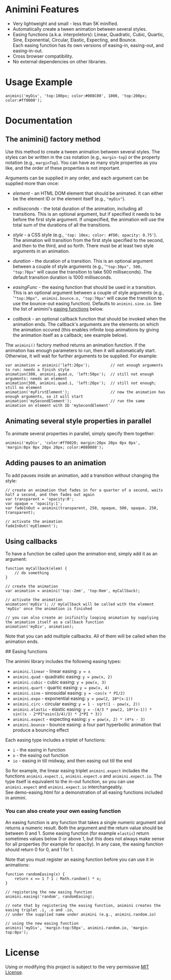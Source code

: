# Animini Features

* Very lightweight and small - less than 5K minified.
* Automatically create a tween animation between several styles.
* Easing functions (a.k.a. interpoletors): Linear, Quadratic, Cubic, Quartic, Sine, Exponential, Circular, Elastic, Expecting, and Bounce.   
  Each easing function has its own versions of easing-in, easing-out, and easing-in-out.
* Cross browser compatibility.
* No external dependencies on other libraries.


# Usage Example

	animini('myDiv', 'top:100px; color:#008C00', 1000, 'top:200px; color:#ff0000');


# Documentation

## The animini() factory method

Use this method to create a tween animation between several styles. The styles can be written in the css notation (e.g., `margin-top`) or the property notation (e.g., `marginTop`). You can have as many style properties as you like, and the order of these properties is not important.

Arguments can be supplied in any order, and each argument can be supplied more than once:

* *element* - an HTML DOM element that should be animated. It can either be the element ID or the element itself (e.g., `"myDiv"`).  

* *milliseconds* - the total duration of the animation, including all transitions. This is an optional argument, but if specified it needs to be before the first style argument. If unspecified, the animation will use the total sum of the durations of all the transitions.  

* *style* - a CSS style (e.g., `'top: 10ex; color: #FD0; opacity: 0.75'`). The animation will transition from the first style specified to the second, and then to the third, and so forth. There must be at least two style arguments in an animation. 

* *duration* - the duration of a transition. This is an optional argument between a couple of style arguments (e.g., '`"top:30px", 500, "top:70px"` will cause the transition to take 500 milliseconds). The default transition duration is 1000 milliseconds.  

* *easingFunc* - the easing function that should be used in a transition. This is an optional argument between a couple of style arguments (e.g., '`"top:30px", animini.bounce.o, "top:70px"` will cause the transition to use the bounce-out easing function). Defaults to `animini.sine.io`. See the list of animini's [easing functions](#easing) below.  

* *callback* - an optional callback function that should be invoked when the animation ends. The callback's arguments are the elements on which the animation occured (this enables infinite loop animations by giving the animation itself as a callback; see example below).

The `animini()` factory method returns an animation function. If the animation has enough parameters to run, then it will automatically start. Otherwise, it will wait for further arguments to be supplied. For example:

	var animation = animini('left:20px');         // not enough arguments to run: needs a finish style
	animation(300, animini.quad.o, 'left:50px');  // still not enough arguments: needs an element
	animation(300, animini.quad.i, 'left:20px');  // still not enough; still no element
	animation('myFirstElement');                  // now the animation has enough arguments, so it will start
	animation('mySecondElement');                 // run the same animation on element with ID 'mySecondElement'


## Animating several style properties in parallel

To animate several properties in parallel, simply specify them together:

	animini('myDiv', 'color:#ff0020; margin:20px 20px 0px 0px', 'margin:0px 0px 20px 20px; color:#880088');


## Adding pauses to an animation

To add pauses inside an animation, add a transition without changing the style:

	// create an animation that fades in for a quarter of a second, waits half a second, and then fades out again
	var transparent = 'opacity:0';
	var opaque = 'opacity:1';
	var fadeInOut = animini(transparent, 250, opaque, 500, opaque, 250, transparent);
	
	// activate the animation
	fadeInOut('myElement');


## Using callbacks

To have a function be called upon the animation end, simply add it as an argument:

	function myCallback(elem) {
		// do something
	}
	
	// create the animation
	var animation = animini('top:-2em', 'top:0em', myCallback);

	// activate the animation
	animation('myDiv'); // myCallback will be called with the element 'myDiv' once the animation is finished

	// you can also create an inifinitly looping animation by supplying the animation itself as a callback function
	animation('myDiv', animation);

Note that you can add multiple callbacks. All of them will be called when the animation ends.


<a name="easing">
## Easing functions
</a>

The animini library includes the following easing types:

* `animini.linear` - linear easing: `y = x`
* `animini.quad` - quadratic easing: `y = pow(x, 2)`
* `animini.cubic` - cubic easing: `y = pow(x, 3)`
* `animini.quart` - quartic easing: `y = pow(x, 4)`
* `animini.sine` - sinosuidal easing: `y = -cos(x * PI/2)`
* `animini.expo` - exponential easing: `y = pow(2, 10*(x-1))`
* `animini.circ` - circular easing: `y = 1 - sqrt(1 - pow(x, 2))`
* `animini.elastic` - elastic easing: `y = -(4/3 * pow(2, 10*(x-1)) * sin((x - 2*PI*asin(3/4)/3) * 2*PI * 3))`
* `animini.expect` - expecting easing: `y = pow(x, 2) * (4*x - 3)`
* `animini.bounce` - bounce easing: a four part hyperbollic animation that produce a bouncing effect


Each easing type includes a triplet of functions:

* `i` - the easing in function
* `o` - the easing out function
* `io` - easing in till midway, and then easing out till the end

So for example, the linear easing triplet `animini.expect` includes the functions `animini.expect.i`, `animini.expect.o` and `animini.expect.io`. The type itself is equivalent to the in-out function, so you can use `animini.expect` and `animini.expect.io` interchangeably.  
See demo-easing.html for a demonstration of all easing functions included in animini.


### You can also create your own easing function

An easing function is any function that takes a single numeric argument and returns a numeric result. Both the argument and the return value should be between 0 and 1. Some easing function (for example `elastic`) return sometimes values below 0 or above 1, but this does not always make sense for all properties (for example for opacity). In any case, the easing function should return 0 for 0, and 1 for 1.

Note that you must register an easing function before you can use it in animations:

	function randomEasing(x) {
		return x == 1 ? 1 : Math.random() * x;
	}
	
	// registering the new easing function
	animini.easing('random', randomEasing);
	
	// note that by registering the easing function, animini creates the easing triplet .i, .o and .io,
	// under the supplied name under animini (e.g., animini.random.io)
	
	// using the new easing function
	animini('myDiv', 'margin-top:50px', animini.random.io, 'margin-top:0px');


# License
Using or modifying this project is subject to the very permissive [MIT License](http://creativecommons.org/licenses/MIT/).
